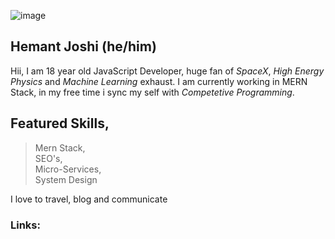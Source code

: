 ![image](https://dev-to-uploads.s3.amazonaws.com/i/payz213mcwsxvlk0bxyz.png) 


## Hemant Joshi (he/him)

Hii,
I am 18 year old JavaScript Developer, huge fan of *SpaceX*, *High Energy Physics* and *Machine Learning* exhaust. I am currently working in MERN Stack, in my free time i sync my self with *Competetive Programming*.

## Featured Skills,

>Mern Stack,<br>
SEO's,<br>
Micro-Services,<br>
System Design


I love to travel, blog and communicate

### Links:







